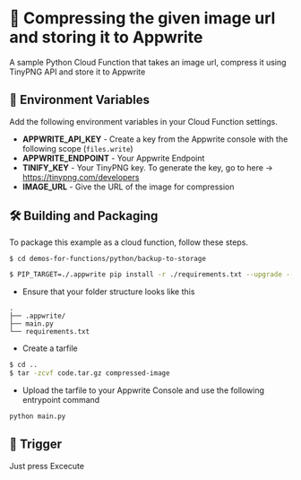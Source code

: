 # 🎴 Compressing the given image url and storing it to Appwrite
A sample Python Cloud Function that takes an image url, compress it using TinyPNG API and store it to Appwrite

## 📝 Environment Variables
Add the following environment variables in your Cloud Function settings.

* **APPWRITE_API_KEY** - Create a key from the Appwrite console with the following scope (`files.write`)
* **APPWRITE_ENDPOINT** - Your Appwrite Endpoint
* **TINIFY_KEY** - Your TinyPNG key. To generate the key, go to here -> https://tinypng.com/developers
* **IMAGE_URL** - Give the URL of the image for compression

## 🛠 Building and Packaging

To package this example as a cloud function, follow these steps.

```bash
$ cd demos-for-functions/python/backup-to-storage

$ PIP_TARGET=./.appwrite pip install -r ./requirements.txt --upgrade --ignore-installed
```

* Ensure that your folder structure looks like this 
```
.
├── .appwrite/
├── main.py
└── requirements.txt
```

* Create a tarfile

```bash
$ cd ..
$ tar -zcvf code.tar.gz compressed-image
```

* Upload the tarfile to your Appwrite Console and use the following entrypoint command

```bash
python main.py
```

## 🎯 Trigger
Just press Excecute

